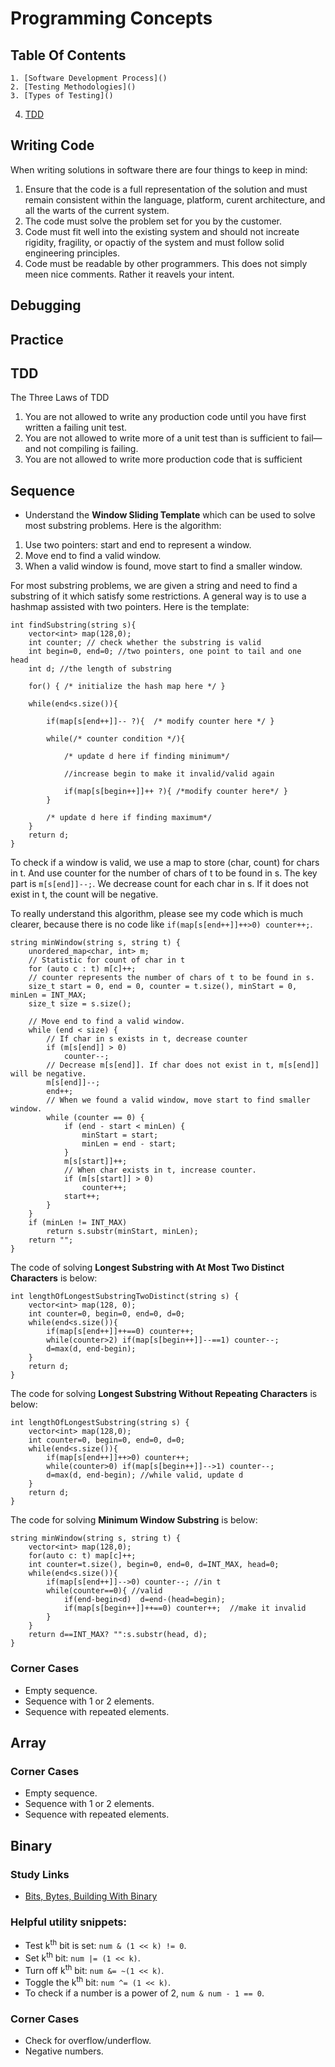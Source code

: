 # Programming Concepts

## Table Of Contents
	1. [Software Development Process]()
	2. [Testing Methodologies]()
	3. [Types of Testing]()
4. [TDD]()

## Writing Code
When writing solutions in software there are four things to keep in mind:
1. Ensure that the code is a full representation of the solution and must remain consistent within the language, platform, curent architecture, and all the warts of the current system.
2. The code must solve the problem set for you by the customer.
3. Code must fit well into the existing system and should not increate rigidity, fragility, or opactiy of the system and must follow solid engineering principles.
4. Code must be readable by other programmers. This does not simply meen nice comments. Rather it reavels your intent.

## Debugging

## Practice

## TDD
The Three Laws of TDD
1. You are not allowed to write any production code until you have first written a failing unit test.
2. You are not allowed to write more of a unit test than is sufficient to fail—and not compiling is failing.
3. You are not allowed to write more production code that is sufficient

## Sequence
- Understand the **Window Sliding Template** which can be used to solve most substring problems. Here is the algorithm:
1. Use two pointers: start and end to represent a window.
2. Move end to find a valid window.
3. When a valid window is found, move start to find a smaller window.

For most substring problems, we are given a string and need to find a substring of it which satisfy some restrictions. A general way is to use a hashmap assisted with two pointers. 
Here is the template:
```
int findSubstring(string s){
	vector<int> map(128,0);
	int counter; // check whether the substring is valid
	int begin=0, end=0; //two pointers, one point to tail and one  head
	int d; //the length of substring

	for() { /* initialize the hash map here */ }

	while(end<s.size()){

		if(map[s[end++]]-- ?){  /* modify counter here */ }

		while(/* counter condition */){

			/* update d here if finding minimum*/

			//increase begin to make it invalid/valid again

			if(map[s[begin++]]++ ?){ /*modify counter here*/ }
		}

		/* update d here if finding maximum*/
	}
	return d;
}
```

To check if a window is valid, we use a map to store (char, count) for chars in t. And use counter for the number of chars of t to be found in s. The key part is `m[s[end]]--;`. We decrease count for each char in s. If it does not exist in t, the count will be negative.

To really understand this algorithm, please see my code which is much clearer, because there is no code like `if(map[s[end++]]++>0) counter++;`.
```
string minWindow(string s, string t) {
	unordered_map<char, int> m;
	// Statistic for count of char in t
	for (auto c : t) m[c]++;
	// counter represents the number of chars of t to be found in s.
	size_t start = 0, end = 0, counter = t.size(), minStart = 0, minLen = INT_MAX;
	size_t size = s.size();

	// Move end to find a valid window.
	while (end < size) {
		// If char in s exists in t, decrease counter
		if (m[s[end]] > 0)
			counter--;
		// Decrease m[s[end]]. If char does not exist in t, m[s[end]] will be negative.
		m[s[end]]--;
		end++;
		// When we found a valid window, move start to find smaller window.
		while (counter == 0) {
			if (end - start < minLen) {
				minStart = start;
				minLen = end - start;
			}
			m[s[start]]++;
			// When char exists in t, increase counter.
			if (m[s[start]] > 0)
				counter++;
			start++;
		}
	}
	if (minLen != INT_MAX)
		return s.substr(minStart, minLen);
	return "";
}
```

The code of solving **Longest Substring with At Most Two Distinct Characters** is below:
```
int lengthOfLongestSubstringTwoDistinct(string s) {
	vector<int> map(128, 0);
	int counter=0, begin=0, end=0, d=0;
	while(end<s.size()){
		if(map[s[end++]]++==0) counter++;
		while(counter>2) if(map[s[begin++]]--==1) counter--;
		d=max(d, end-begin);
	}
	return d;
}
```

The code for solving **Longest Substring Without Repeating Characters** is below:
```
int lengthOfLongestSubstring(string s) {
	vector<int> map(128,0);
	int counter=0, begin=0, end=0, d=0;
	while(end<s.size()){
		if(map[s[end++]]++>0) counter++;
		while(counter>0) if(map[s[begin++]]-->1) counter--;
		d=max(d, end-begin); //while valid, update d
	}
	return d;
}
```

The code for solving **Minimum Window Substring** is below:
```
string minWindow(string s, string t) {
	vector<int> map(128,0);
	for(auto c: t) map[c]++;
	int counter=t.size(), begin=0, end=0, d=INT_MAX, head=0;
	while(end<s.size()){
		if(map[s[end++]]-->0) counter--; //in t
		while(counter==0){ //valid
			if(end-begin<d)  d=end-(head=begin);
			if(map[s[begin++]]++==0) counter++;  //make it invalid
		}
	}
	return d==INT_MAX? "":s.substr(head, d);
}
```

### Corner Cases
- Empty sequence.
- Sequence with 1 or 2 elements.
- Sequence with repeated elements.

## Array
### Corner Cases
- Empty sequence.
- Sequence with 1 or 2 elements.
- Sequence with repeated elements.

## Binary
### Study Links
- [Bits, Bytes, Building With Binary](https://medium.com/basecs/bits-bytes-building-with-binary-13cb4289aafa)

### Helpful utility snippets:
- Test k<sup>th</sup> bit is set: `num & (1 << k) != 0`.
- Set k<sup>th</sup> bit: `num |= (1 << k)`.
- Turn off k<sup>th</sup> bit: `num &= ~(1 << k)`.
- Toggle the k<sup>th</sup> bit: `num ^= (1 << k)`.
- To check if a number is a power of 2, `num & num - 1 == 0`.

### Corner Cases
- Check for overflow/underflow.
- Negative numbers.

